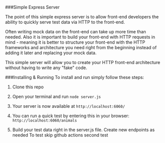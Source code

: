 ###Simple Express Server

The point of this simple express server is to allow front-end developers the ability to quickly serve test data via HTTP to the front-end.

Often writing mock data on the front-end can take up more time than needed. Also it is important to build your front-end with HTTP requests in mind - meaning it is better to structure your front-end with the HTTP frameworks and architecture you need right from the beginning instead of adding it later and replacing your mock data.

This simple server will allow you to create your HTTP front-end architecture without having to write any "fake" code.

###Installing & Running
To install and run simply follow these steps:

1)  Clone this repo

2)  Open your terminal and run `node server.js`

3)  Your server is now available at `http://localhost:6060/`

4)  You can run a quick test by entering this in your browser: `http://localhost:6060/animals`

5)  Build your test data right in the server.js file. Create new endpoints as needed
To test skip github actions
second test
